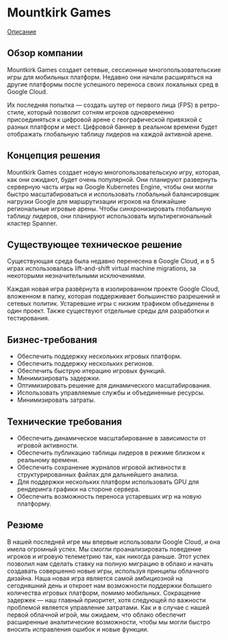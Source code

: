 # Mountkirk Games

[Описание](https://services.google.com/fh/files/blogs/master_case_study_mountkirk_games.pdf)

## Обзор компании

Mountkirk Games создает сетевые, сессионные многопользовательские игры для мобильных платформ. Недавно они начали расширяться на другие платформы после успешного переноса своих локальных сред в Google Cloud.

Их последняя попытка — создать шутер от первого лица (FPS) в ретро-стиле, который позволит сотням игроков одновременно присоединяться к цифровой арене с географической привязкой с разных платформ и мест. Цифровой баннер в реальном времени будет отображать глобальную таблицу лидеров на каждой активной арене.

## Концепция решения

Mountkirk Games создает новую многопользовательскую игру, которая, как они ожидают, будет очень популярной. Они планируют развернуть серверную часть игры на Google Kubernetes Engine, чтобы они могли быстро масштабироваться и использовать глобальный балансировщик нагрузки Google для маршрутизации игроков на ближайшие региональные игровые арены. Чтобы синхронизировать глобальную таблицу лидеров, они планируют использовать мультирегиональный кластер Spanner.

## Существующее техническое решение

Существующая среда была недавно перенесена в Google Cloud, и в 5 играх использовалась lift-and-shift virtual machine migrations, за некоторыми незначительными исключениями.

Каждая новая игра развёрнута в изолированном проекте Google Cloud, вложенном в папку, которая поддерживает большинство разрешений и сетевых политик. Устаревшие игры с низким трафиком объединены в один проект. Также существуют отдельные среды для разработки и тестирования.

## Бизнес-требования

- Обеспечить поддержку нескольких игровых платформ.
- Обеспечить поддержку нескольких регионов.
- Обеспечить быструю итерацию игровых функций.
- Минимизировать задержки.
- Оптимизировать решение для динамического масштабирования.
- Использовать управляемые службы и объединенные ресурсы.
- Минимизировать затраты.

## Технические требования

- Обеспечить динамическое масштабирование в зависимости от игровой активности.
- Обеспечить публикацию таблицы лидеров в режиме близком к реальному времени.
- Обеспечить сохранение журналов игровой активности в структурированных файлах для дальнейшего анализа.
- Для поддержки нескольких платформ использовать GPU для рендеринга графики на стороне сервера.
- Обеспечить возможность переноса устаревших игр на новую платформу.

## Резюме

В нашей последней игре мы впервые использовали Google Cloud, и она имела огромный успех. Мы смогли проанализировать поведение игроков и игровую телеметрию так, как никогда раньше. Этот успех позволил нам сделать ставку на полную миграцию в облако и начать создавать совершенно новые игры, используя принципы облачного дизайна. Наша новая игра является самой амбициозной на сегодняшний день и откроет нам возможности поддержки большего количества игровых платформ, помимо мобильных. Сокращение задержек — наш главный приоритет, хотя следующей по важности проблемой является управление затратами. Как и в случае с нашей первой облачной игрой, мы ожидаем, что облако обеспечит расширенные аналитические возможности, чтобы мы могли быстро вносить исправления ошибок и новые функции.
